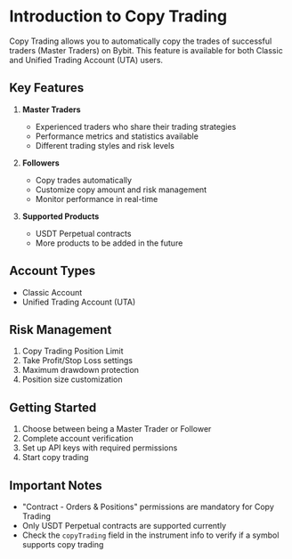 # Introduction to Copy Trading

Copy Trading allows you to automatically copy the trades of successful traders (Master Traders) on Bybit. This feature is available for both Classic and Unified Trading Account (UTA) users.

## Key Features

1. **Master Traders**
   - Experienced traders who share their trading strategies
   - Performance metrics and statistics available
   - Different trading styles and risk levels

2. **Followers**
   - Copy trades automatically
   - Customize copy amount and risk management
   - Monitor performance in real-time

3. **Supported Products**
   - USDT Perpetual contracts
   - More products to be added in the future

## Account Types
- Classic Account
- Unified Trading Account (UTA)

## Risk Management
1. Copy Trading Position Limit
2. Take Profit/Stop Loss settings
3. Maximum drawdown protection
4. Position size customization

## Getting Started
1. Choose between being a Master Trader or Follower
2. Complete account verification
3. Set up API keys with required permissions
4. Start copy trading

## Important Notes
- "Contract - Orders & Positions" permissions are mandatory for Copy Trading
- Only USDT Perpetual contracts are supported currently
- Check the `copyTrading` field in the instrument info to verify if a symbol supports copy trading
